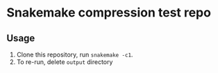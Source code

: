 # Snakemake compression test repo

## Usage

1. Clone this repository, run `snakemake -c1`.
2. To re-run, delete `output` directory

